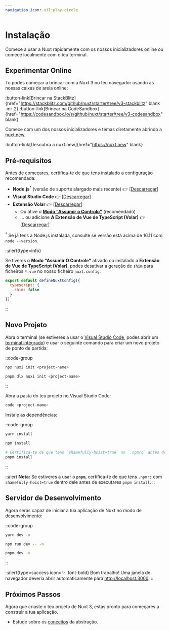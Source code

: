 ```yaml
---
navigation.icon: uil:play-circle
---
```


# Instalação

Comece a usar a Nuxt rapidamente com os nossos inicializadores online ou comece localmente com o teu terminal.

## Experimentar Online

Tu podes começar a brincar com a Nuxt 3 no teu navegador usando as nossas caixas de areia online:

:button-link[Brincar na StackBlitz]{href="https://stackblitz.com/github/nuxt/starter/tree/v3-stackblitz" blank .mr-2}
:button-link[Brincar na CodeSandbox]{href="https://codesandbox.io/s/github/nuxt/starter/tree/v3-codesandbox" blank}

Comece com um dos nossos inicializadores e temas diretamente abrindo a [nuxt.new](https://nuxt.new).

:button-link[Descubra a nuxt.new]{href="https://nuxt.new" blank}

## Pré-requisitos

Antes de começares, certifica-te de que tens instalado a configuração recomendada:

* **Node.js**<sup>*</sup> (versão de suporte alargado mais recente) 👉 [[Descarregar](https://nodejs.org/en/download/)]
* **Visual Studio Code** 👉 [[Descarregar](https://code.visualstudio.com/)]
* **Extensão Volar** 👉 [[Descarregar](https://marketplace.visualstudio.com/items?itemName=Vue.volar)]
  * Ou ative o [**Modo "Assumir o Controlo"**](https://vuejs.org/guide/typescript/overview.html#volar-takeover-mode) (recomendado)
  * ... ou adicione **A Extensão de Vue de TypeScript (Volar)** 👉 [[Descarregar](https://marketplace.visualstudio.com/items?itemName=Vue.vscode-typescript-vue-plugin)]

<sup>*</sup> Se já tens a Node.js instalada, consulte se versão está acima de 16.11 com `node --version`.

::alert{type=info}

Se tiveres o **Modo "Assumir O Controle"** ativado ou instalado a **Extensão de Vue de TypeScript (Volar)**, podes desativar a geração de `shim` para ficheiros `*.vue` no nosso ficheiro `nuxt.config`:

```js
export default defineNuxtConfig({
  typescript: {
    shim: false
  }
})
```

::

## Novo Projeto

Abra o terminal (se estiveres a usar o [Visual Studio Code](https://code.visualstudio.com/), podes abrir um [terminal integrado](https://code.visualstudio.com/docs/editor/integrated-terminal)) e usar o seguinte comando para criar um novo projeto de ponto de partida:

::code-group

```bash [npx]
npx nuxi init <project-name>
```

```bash [pnpm]
pnpm dlx nuxi init <project-name>
```

::

Abra a pasta do teu projeto no Visual Studio Code:

```bash
code <project-name>
```

Instale as dependências:

::code-group

```bash [yarn]
yarn install
```

```bash [npm]
npm install
```

```bash [pnpm]
# Certifica-te de que tens `shamefully-hoist=true` no `.npmrc` antes de executares `pnpm install`
pnpm install
```

::

::alert
**Nota:** Se estiveres a usar o **`pnpm`**, certifica-te de que tens `.npmrc` com `shamefully-hoist=true` dentro dele antes de executares `pnpm install`.
::

## Servidor de Desenvolvimento

Agora serás capaz de iniciar a tua aplicação de Nuxt no modo de desenvolvimento:

::code-group

```bash [yarn]
yarn dev -o
```

```bash [npm]
npm run dev -- -o
```

```bash [pnpm]
pnpm dev -o
```

::

::alert{type=success icon=✨ .font-bold}
Bom trabalho! Uma janela de navegador deveria abrir automaticamente para <http://localhost:3000>.
::

## Próximos Passos

Agora que criaste o teu projeto de Nuxt 3, estás pronto para começares a construir a tua aplicação.

* Estude sobre os [conceitos](/docs/guide/concepts/auto-imports) da abstração.

